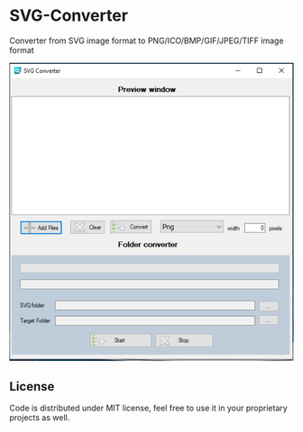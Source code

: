 # SVG-Converter
Converter from SVG image format to PNG/ICO/BMP/GIF/JPEG/TIFF image format


![SVG-Converter ](https://github.com/Vladimir-Novick/SVG-Converter/blob/main/img/SVG_Converter.png?raw=true)

## License

Code is distributed under MIT license, feel free to use it in your proprietary projects as well.
